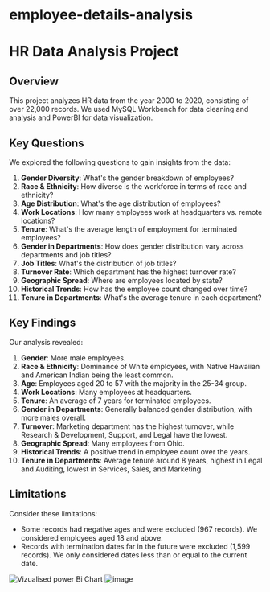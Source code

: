 # employee-details-analysis
# HR Data Analysis Project

## Overview
This project analyzes HR data from the year 2000 to 2020, consisting of over 22,000 records. We used MySQL Workbench for data cleaning and analysis and PowerBI for data visualization.

## Key Questions
We explored the following questions to gain insights from the data:

1. **Gender Diversity**: What's the gender breakdown of employees?
2. **Race & Ethnicity**: How diverse is the workforce in terms of race and ethnicity?
3. **Age Distribution**: What's the age distribution of employees?
4. **Work Locations**: How many employees work at headquarters vs. remote locations?
5. **Tenure**: What's the average length of employment for terminated employees?
6. **Gender in Departments**: How does gender distribution vary across departments and job titles?
7. **Job Titles**: What's the distribution of job titles?
8. **Turnover Rate**: Which department has the highest turnover rate?
9. **Geographic Spread**: Where are employees located by state?
10. **Historical Trends**: How has the employee count changed over time?
11. **Tenure in Departments**: What's the average tenure in each department?

## Key Findings
Our analysis revealed:

1. **Gender**: More male employees.
2. **Race & Ethnicity**: Dominance of White employees, with Native Hawaiian and American Indian being the least common.
3. **Age**: Employees aged 20 to 57 with the majority in the 25-34 group.
4. **Work Locations**: Many employees at headquarters.
5. **Tenure**: An average of 7 years for terminated employees.
6. **Gender in Departments**: Generally balanced gender distribution, with more males overall.
7. **Turnover**: Marketing department has the highest turnover, while Research & Development, Support, and Legal have the lowest.
8. **Geographic Spread**: Many employees from Ohio.
9. **Historical Trends**: A positive trend in employee count over the years.
10. **Tenure in Departments**: Average tenure around 8 years, highest in Legal and Auditing, lowest in Services, Sales, and Marketing.

## Limitations
Consider these limitations:

- Some records had negative ages and were excluded (967 records). We considered employees aged 18 and above.
- Records with termination dates far in the future were excluded (1,599 records). We only considered dates less than or equal to the current date.

![Vizualised power Bi Chart](![image](https://github.com/muskanbanii/employee-details-analysis/assets/98096217/a8123b78-7b5d-4bc0-8f52-cc18cf086af4)
)
![image](https://github.com/muskanbanii/employee-details-analysis/assets/98096217/3811683f-0e48-4836-994d-8442d5ac6194)


